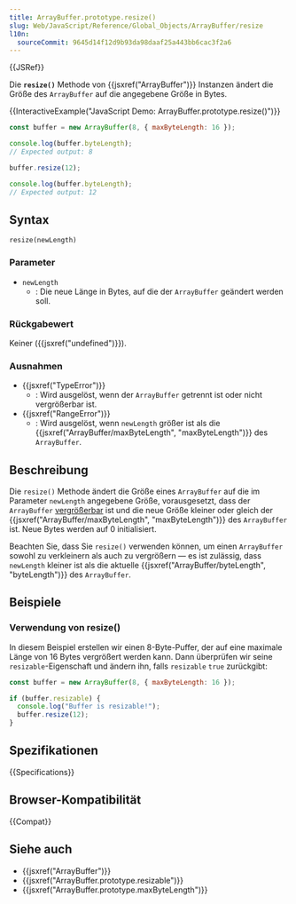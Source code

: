 ```yaml
---
title: ArrayBuffer.prototype.resize()
slug: Web/JavaScript/Reference/Global_Objects/ArrayBuffer/resize
l10n:
  sourceCommit: 9645d14f12d9b93da98daaf25a443bb6cac3f2a6
---
```


{{JSRef}}

Die **`resize()`** Methode von {{jsxref("ArrayBuffer")}} Instanzen ändert die Größe des `ArrayBuffer` auf die angegebene Größe in Bytes.

{{InteractiveExample("JavaScript Demo: ArrayBuffer.prototype.resize()")}}

```js interactive-example
const buffer = new ArrayBuffer(8, { maxByteLength: 16 });

console.log(buffer.byteLength);
// Expected output: 8

buffer.resize(12);

console.log(buffer.byteLength);
// Expected output: 12
```

## Syntax

```js-nolint
resize(newLength)
```

### Parameter

- `newLength`
  - : Die neue Länge in Bytes, auf die der `ArrayBuffer` geändert werden soll.

### Rückgabewert

Keiner ({{jsxref("undefined")}}).

### Ausnahmen

- {{jsxref("TypeError")}}
  - : Wird ausgelöst, wenn der `ArrayBuffer` getrennt ist oder nicht vergrößerbar ist.
- {{jsxref("RangeError")}}
  - : Wird ausgelöst, wenn `newLength` größer ist als die {{jsxref("ArrayBuffer/maxByteLength", "maxByteLength")}} des `ArrayBuffer`.

## Beschreibung

Die `resize()` Methode ändert die Größe eines `ArrayBuffer` auf die im Parameter `newLength` angegebene Größe, vorausgesetzt, dass der `ArrayBuffer` [vergrößerbar](/de/docs/Web/JavaScript/Reference/Global_Objects/ArrayBuffer/resizable) ist und die neue Größe kleiner oder gleich der {{jsxref("ArrayBuffer/maxByteLength", "maxByteLength")}} des `ArrayBuffer` ist. Neue Bytes werden auf 0 initialisiert.

Beachten Sie, dass Sie `resize()` verwenden können, um einen `ArrayBuffer` sowohl zu verkleinern als auch zu vergrößern — es ist zulässig, dass `newLength` kleiner ist als die aktuelle {{jsxref("ArrayBuffer/byteLength", "byteLength")}} des `ArrayBuffer`.

## Beispiele

### Verwendung von resize()

In diesem Beispiel erstellen wir einen 8-Byte-Puffer, der auf eine maximale Länge von 16 Bytes vergrößert werden kann. Dann überprüfen wir seine `resizable`-Eigenschaft und ändern ihn, falls `resizable` `true` zurückgibt:

```js
const buffer = new ArrayBuffer(8, { maxByteLength: 16 });

if (buffer.resizable) {
  console.log("Buffer is resizable!");
  buffer.resize(12);
}
```

## Spezifikationen

{{Specifications}}

## Browser-Kompatibilität

{{Compat}}

## Siehe auch

- {{jsxref("ArrayBuffer")}}
- {{jsxref("ArrayBuffer.prototype.resizable")}}
- {{jsxref("ArrayBuffer.prototype.maxByteLength")}}
